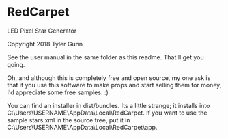 # RedCarpet
LED Pixel Star Generator

Copyright 2018 Tyler Gunn

See the user manual in the same folder as this readme.  That'll get you going.

Oh, and although this is completely free and open source, my one ask is that if you use this software to make props and start selling them for money, I'd appreciate some free samples. :)

You can find an installer in dist/bundles.  Its a little strange; it installs into C:\Users\USERNAME\AppData\Local\RedCarpet.
If you want to use the sample stars.xml in the source tree, put it in C:\Users\USERNAME\AppData\Local\RedCarpet\app\.


